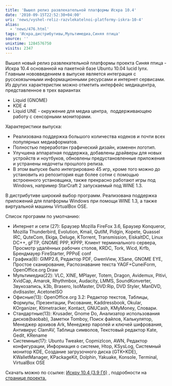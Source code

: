 ```yaml
---
title: 'Вышел релиз развлекательной платформы Искра 10.4'
date: '2010-09-15T22:52:30+04:00'
uri: 'news/vyshel-reliz-razvlekatelnoi-platformy-iskra-10-4'
alias: 
  - 'news/476.html'
tags: 'Искра,дистрибутивы,Мультимедиа,Синяя птица'
source: ''
unixtime: 1284576750
visits: 2347
---
```

Вышел новый релиз развлекательной платформы проекта Синяя птица - Искра 10.4 основанной на пакетной базе Ubuntu 10.04 lucid lynx. Главным нововведением в выпуске является интеграция с русскоязычными информационными ресурсами и интернет сервисами. Из других характеристик можно отметить интерфейс медиацентра, представленное в трех вариантах

*   Liquid (GNOME)
*   KDE 4
*   Liquid UNE - окружение для медиа центра,  поддерживающею работу с сенсорными мониторами.

Характеристики выпуска:

*   Реализована поддержка большого количества кодеков и почти всех популярных медиаформатов.
*   Полностью переработан графический дизайн, изменен логотип.
*   Улучшена аппаратная поддержка, добавлены драйверы для новых устройств и ноутбуков, обновлены предустановленные приложения и устранены недочеты прошлого релиза.
*   В этом выпуске было интегрировано 45 игр, кроме того можно до установить из репозитория еще более сотни с помощью встроенного установщика, также прекрасно работают игры под Windows, например StarCraft 2 запускаемый под WINE 1.3.

В дистрибутиве широкий выбор программ. Реализована поддержка приложений для платформы Windows при помощи WINE 1.3, а также виртуальной машины VirtualBox OSE.

Список программ по умолчанию:

*   Интернет и сети (27): Браузер Mozilla FireFox 3.6, Браузер Konqueror, Mozilla Thunderbird, Evolution, Kmail, QutIM, Pidgin, Kopete, Quassel IRC, QuteCom, Ekiga, Deluge, KTorrent, Transmission, EiskaltDC, Linux DC++, gFTP, GNOME PPP, KPPP, Клиент терминального сервера, Просмотр удалённых рабочих столов, KRDC, Tork, Wicd, Krfb, Брендмауер FireStarter, PPPoE conf
*   Графика(8): GIMP2.6, Редактор PDF, GwenView, XSane, GNOME EYE, Простое сканирование, Распознавание текста YAGF+CuneiForm, OpenOffice.org Draw
*   Мультимедиа(22): VLC, XINE, MPlayer, Totem, Dragon, Avidemux, Pitivi, XvidCap, Amarok, Rhythmbox, Audacity, LMMS, SoundKonverter, Звукозапись, k3b, Brasero, IsoMaster, DVD:Rip, DVD Styler, ManDVD, dvdisaster, AcetoneISO
*   Офисные(13): OpenOffice.org 3.2: Редактор текстов, Таблицы, Формулы, Презентации, Рисование, Kaddressbook, Okular, KOrganizer, Ktimetracker, Kontact, GNUCash, KMyMoney, Словари.
*   Стандартные(13): Krusader, Gnome Do, Анализатор использования дисков(baobab), Заметки Tomboy, Поиск файлов, Калькулятор, Менеджер архивов Ark, Менеджер паролей и ключей шифрования, Антивирус ClamAV, Таблица символов, Текстовый редактор Kate, Gedit, KRename
*   Системные(17): Ubuntu Tweaker, CopmizIcon, AWN, Редактор конфигурации, Информация о системе, Htop, KSysLog, Системный монитор KDE, Создание загрузочного диска (GTK+KDE), KWalletManager, KPackageKit, Dolphin, Yakuake, Konsole, Terminal, VirtualBox OSE

Скачать можно по ссылке: [Искру 10.4 (3.9 Гб)](http://www.integra-l.ru/bluebird/download-page#spark "Страница загрузки") , подробности на [странице проекта.](http://www.integra-l.ru/site/index.php/more-about-company/news/131-spark10-4-start "Искра 10.4")
